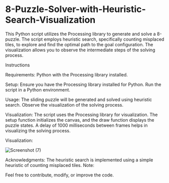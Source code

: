 # 8-Puzzle-Solver-with-Heuristic-Search-Visualization

This Python script utilizes the Processing library to generate and solve a 8-puzzle. The script employs heuristic search, specifically counting misplaced tiles, to explore and find the optimal path to the goal configuration. The visualization allows you to observe the intermediate steps of the solving process.

Instructions

Requirements:
Python with the Processing library installed.

Setup:
Ensure you have the Processing library installed for Python.
Run the script in a Python environment.

Usage:
The sliding puzzle will be generated and solved using heuristic search.
Observe the visualization of the solving process.

Visualization:
The script uses the Processing library for visualization.
The setup function initializes the canvas, and the draw function displays the puzzle states.
A delay of 1000 milliseconds between frames helps in visualizing the solving process.

Visualization:

![Screenshot (7)](https://github.com/BOUKEHILMerouane/8-Puzzle-Solver-with-Heuristic-Search-Visualization/assets/86635426/e9fd9423-2250-458f-946a-b373d223e9ed)


Acknowledgments:
The heuristic search is implemented using a simple heuristic of counting misplaced tiles.
Note:

Feel free to contribute, modify, or improve the code.
